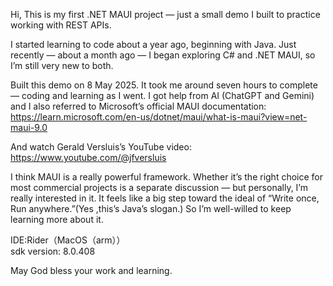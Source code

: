 Hi, 
  This is my first .NET MAUI project — just a small demo I built to practice working with REST APIs.

  I started learning to code about a year ago, beginning with Java. Just recently — about a month ago — I began exploring C# and .NET MAUI, so I’m still very new to both.

  Built this demo on 8 May 2025. It took me around seven hours to complete — coding and learning as I went. I got help from AI (ChatGPT and Gemini) and I also referred to Microsoft’s official MAUI documentation: <br>https://learn.microsoft.com/en-us/dotnet/maui/what-is-maui?view=net-maui-9.0

  And watch Gerald Versluis’s YouTube video:<br> https://www.youtube.com/@jfversluis  

  I think MAUI is a really powerful framework. Whether it’s the right choice for most commercial projects is a separate discussion — but personally, I’m really interested in it. It feels like a big step toward the ideal of “Write once, Run anywhere.”(Yes ,this’s Java’s slogan.) So I’m well-willed to keep learning more about it.

IDE:Rider（MacOS（arm））<br>sdk version: 8.0.408

May God bless your work and learning.
